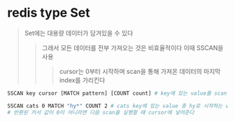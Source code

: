 # redis type Set

> Set에는 대용량 데이터가 담겨있을 수 있다
>
> > 그래서 모든 데이터를 전부 가져오는 것은 비효율적이다 이때 SSCAN을 사용
> >
> > > cursor는 0부터 시작하며 scan을 통해 가져온 데이터의 마지막 index를 가리킨다

```sh
SSCAN key cursor [MATCH pattern] [COUNT count] # key에 있는 value를 scan

SSCAN cats 0 MATCH "hy*" COUNT 2 # cats key에 있는 value 중 hy로 시작하는 value를 2개 가져온다
# 반환된 커서 값이 0이 아니라면 다음 scan을 실행할 때 cursor에 넣어준다
```
